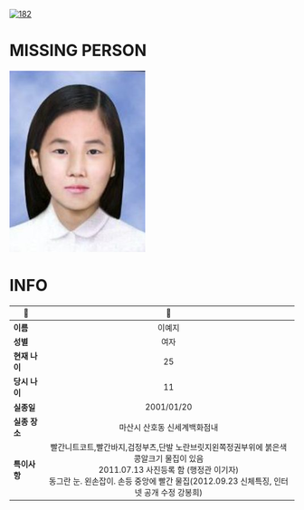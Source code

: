 [![182](https://img.shields.io/badge/%EC%8B%A4%EC%A2%85%EC%8B%A0%EA%B3%A0%EB%8A%94%20%EA%B5%AD%EB%B2%88%EC%97%86%EC%9D%B4-182-blue)](http://safe182.go.kr/index.do)

# MISSING PERSON

<img src="./missing_person.jpg">

# INFO

|🔑|💎|
|--|:--:|
|**이름**|이예지|
|**성별**|여자|
|**현재 나이**|25|
|**당시 나이**|11|
|**실종일**|2001/01/20|
|**실종 장소**|마산시 산호동 신세계백화점내|
|**특이사항**|빨간니트코트,빨간바지,검정부츠,단발 노란브릿지왼쪽정권부위에 붉은색 콩알크기 물집이 있음</br>2011.07.13 사진등록 함 (행정관 이기자)</br>동그란 눈. 왼손잡이. 손등 중앙에 빨간 물집(2012.09.23 신체특징, 인터넷 공개 수정 강봉희)|
